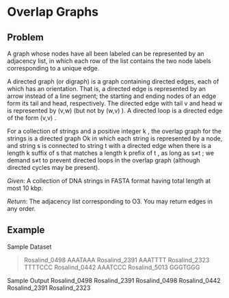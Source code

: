 # Overlap Graphs

## Problem
A graph whose nodes have all been labeled can be represented by an adjacency list, in which each row of the list contains the two node labels corresponding to a unique edge.

A directed graph (or digraph) is a graph containing directed edges, each of which has an orientation. That is, a directed edge is represented by an arrow instead of a line segment; the starting and ending nodes of an edge form its tail and head, respectively. The directed edge with tail v
 and head w
 is represented by (v,w)
 (but not by (w,v)
). A directed loop is a directed edge of the form (v,v)
.

For a collection of strings and a positive integer k
, the overlap graph for the strings is a directed graph Ok
 in which each string is represented by a node, and string s
 is connected to string t
 with a directed edge when there is a length k
 suffix of s
 that matches a length k
 prefix of t
, as long as s≠t
; we demand s≠t
 to prevent directed loops in the overlap graph (although directed cycles may be present).

*Given*: A collection of DNA strings in FASTA format having total length at most 10 kbp.

*Return*: The adjacency list corresponding to O3. You may return edges in any order.


## Example
Sample Dataset
>Rosalind_0498
AAATAAA
>Rosalind_2391
AAATTTT
>Rosalind_2323
TTTTCCC
>Rosalind_0442
AAATCCC
>Rosalind_5013
GGGTGGG

Sample Output
Rosalind_0498 Rosalind_2391
Rosalind_0498 Rosalind_0442
Rosalind_2391 Rosalind_2323